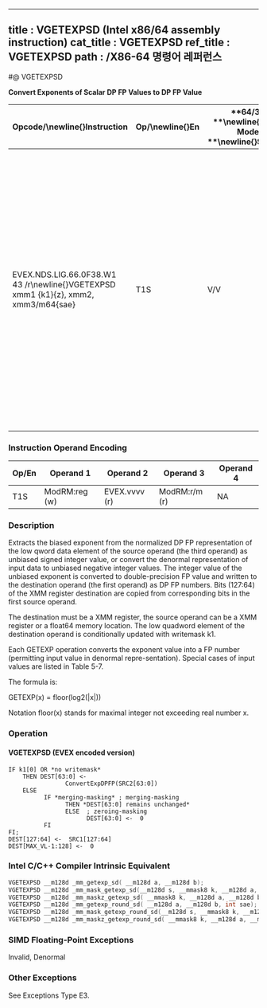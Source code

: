 ----------------------------
title : VGETEXPSD (Intel x86/64 assembly instruction)
cat_title : VGETEXPSD
ref_title : VGETEXPSD
path : /X86-64 명령어 레퍼런스
----------------------------
#@ VGETEXPSD

**Convert Exponents of Scalar DP FP Values to DP FP Value**

|**Opcode/**\newline{}**Instruction**|**Op/**\newline{}**En**|**64/32 **\newline{}**bit Mode **\newline{}**Support**|**CPUID **\newline{}**Feature **\newline{}**Flag**|**Description**|
|------------------------------------|-----------------------|------------------------------------------------------|--------------------------------------------------|---------------|
|EVEX.NDS.LIG.66.0F38.W1 43 /r\newline{}VGETEXPSD xmm1 {k1}{z}, xmm2, xmm3/m64{sae}|T1S|V/V|AVX512F|Convert the biased exponent (bits 62:52) of the low double-precision floating-point value in xmm3/m64 to a DP FP value representing unbiased integer exponent. Stores the result to the low 64-bit of xmm1 under the writemask k1 and merge with the other elements of xmm2.|
### Instruction Operand Encoding


|Op/En|Operand 1|Operand 2|Operand 3|Operand 4|
|-----|---------|---------|---------|---------|
|T1S|ModRM:reg (w)|EVEX.vvvv (r)|ModRM:r/m (r)|NA|
### Description


Extracts the biased exponent from the normalized DP FP representation of the low qword data element of the source operand (the third operand) as unbiased signed integer value, or convert the denormal representation of input data to unbiased negative integer values. The integer value of the unbiased exponent is converted to double-precision FP value and written to the destination operand (the first operand) as DP FP numbers. Bits (127:64) of the XMM register destination are copied from corresponding bits in the first source operand.

The destination must be a XMM register, the source operand can be a XMM register or a float64 memory location. The low quadword element of the destination operand is conditionally updated with writemask k1.

Each GETEXP operation converts the exponent value into a FP number (permitting input value in denormal repre-sentation). Special cases of input values are listed in Table 5-7.

The formula is:

GETEXP(x) = floor(log2(|x|)) 

Notation floor(x) stands for maximal integer not exceeding real number x. 


### Operation
#### VGETEXPSD (EVEX encoded version) 
```info-verb
IF k1[0] OR *no writemask*
    THEN DEST[63:0]  <-
                ConvertExpDPFP(SRC2[63:0])
    ELSE 
          IF *merging-masking* ; merging-masking
                THEN *DEST[63:0] remains unchanged*
                ELSE  ; zeroing-masking
                      DEST[63:0] <-   0
          FI
FI;
DEST[127:64] <-   SRC1[127:64]
DEST[MAX_VL-1:128]  <-  0
```

### Intel C/C++ Compiler Intrinsic Equivalent

```cpp
VGETEXPSD __m128d _mm_getexp_sd( __m128d a, __m128d b);
VGETEXPSD __m128d _mm_mask_getexp_sd(__m128d s, __mmask8 k, __m128d a, __m128d b);
VGETEXPSD __m128d _mm_maskz_getexp_sd( __mmask8 k, __m128d a, __m128d b);
VGETEXPSD __m128d _mm_getexp_round_sd( __m128d a, __m128d b, int sae);
VGETEXPSD __m128d _mm_mask_getexp_round_sd(__m128d s, __mmask8 k, __m128d a, __m128d b, int sae);
VGETEXPSD __m128d _mm_maskz_getexp_round_sd( __mmask8 k, __m128d a, __m128d b, int sae);
```
### SIMD Floating-Point Exceptions


Invalid, Denormal

### Other Exceptions


See Exceptions Type E3.

